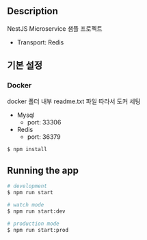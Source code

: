 ## Description

NestJS Microservice 샘플 프로젝트

- Transport: Redis

## 기본 설정

### Docker

docker 폴더 내부 readme.txt 파일 따라서 도커 세팅

- Mysql
  - port: 33306
- Redis
  - port: 36379

```bash
$ npm install
```

## Running the app

```bash
# development
$ npm run start

# watch mode
$ npm run start:dev

# production mode
$ npm run start:prod
```
